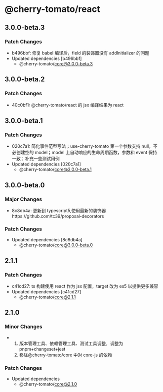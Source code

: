 # @cherry-tomato/react

## 3.0.0-beta.3

### Patch Changes

- b496bbf: 修复 babel 编译后，field 的装饰器没有 addInitializer 的问题
- Updated dependencies [b496bbf]
  - @cherry-tomato/core@3.0.0-beta.3

## 3.0.0-beta.2

### Patch Changes

- 40c0bf1: @cherry-tomato/react 的 jsx 编译结果为 react

## 3.0.0-beta.1

### Patch Changes

- 020c7a1: 简化事件范型写法；use-cherry-tomato 第一个参数支持 null，不必创建空的 model；model 上自动响应的生命周期函数，参数和 event 保持一致；补充一些测试用例
- Updated dependencies [020c7a1]
  - @cherry-tomato/core@3.0.0-beta.1

## 3.0.0-beta.0

### Major Changes

- 8c8db4a: 更新到 typescript5,使用最新的装饰器https://github.com/tc39/proposal-decorators

### Patch Changes

- Updated dependencies [8c8db4a]
  - @cherry-tomato/core@3.0.0-beta.0

## 2.1.1

### Patch Changes

- c41cd27: ts 构建使用 react 作为 jsx 配置，target 改为 es5 以提供更多兼容
- Updated dependencies [c41cd27]
  - @cherry-tomato/core@2.1.1

## 2.1.0

### Minor Changes

- 1. 版本管理工具、依赖管理工具、测试工具调整，调整为 pnpm+changeset+jest
  2. 移除@cherry-tomato/core 中对 core-js 的依赖

### Patch Changes

- Updated dependencies
  - @cherry-tomato/core@2.1.0
